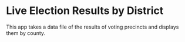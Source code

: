 # Live Election Results by District
This app takes a data file of the results of voting precincts and displays them by county. 


